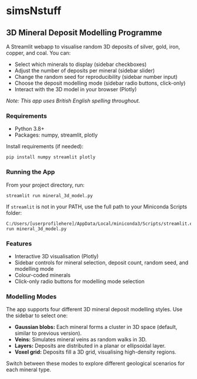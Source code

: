 # simsNstuff
## 3D Mineral Deposit Modelling Programme

A Streamlit webapp to visualise random 3D deposits of silver, gold, iron, copper, and coal. You can:
- Select which minerals to display (sidebar checkboxes)
- Adjust the number of deposits per mineral (sidebar slider)
- Change the random seed for reproducibility (sidebar number input)
- Choose the deposit modelling mode (sidebar radio buttons, click-only)
- Interact with the 3D model in your browser (Plotly)

*Note: This app uses British English spelling throughout.*

### Requirements
- Python 3.8+
- Packages: numpy, streamlit, plotly

Install requirements (if needed):
```
pip install numpy streamlit plotly
```

### Running the App
From your project directory, run:
```
streamlit run mineral_3d_model.py
```
If `streamlit` is not in your PATH, use the full path to your Miniconda Scripts folder:
```
C:/Users/[userprofilehere]/AppData/Local/miniconda3/Scripts/streamlit.exe run mineral_3d_model.py
```

### Features
- Interactive 3D visualisation (Plotly)
- Sidebar controls for mineral selection, deposit count, random seed, and modelling mode
- Colour-coded minerals
- Click-only radio buttons for modelling mode selection

### Modelling Modes
The app supports four different 3D mineral deposit modelling styles. Use the sidebar to select one:

- **Gaussian blobs:** Each mineral forms a cluster in 3D space (default, similar to previous version).
- **Veins:** Simulates mineral veins as random walks in 3D.
- **Layers:** Deposits are distributed in a planar or ellipsoidal layer.
- **Voxel grid:** Deposits fill a 3D grid, visualising high-density regions.

Switch between these modes to explore different geological scenarios for each mineral type.